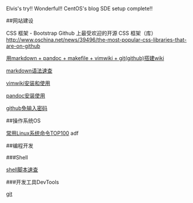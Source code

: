 <!---title:Ohlinux wiki 运维 OP -首页-->
<!---keywords:Linux,CentOS,sa,OP,mac,OSx,运维,开发-->

Elvis's try!!
Wonderful!! CentOS's blog SDE setup complete!!

##网站建设

CSS 框架 - Bootstrap
Github 上最受欢迎的开源 CSS 框架（库）
   http://www.oschina.net/news/39496/the-most-popular-css-libraries-that-are-on-github 

[用markdown + pandoc + makefile + vimwiki + git(github)搭建wiki](wiki/tool/sitebuild/ohlinuxwiki.html)

[markdown语法速查](wiki/tool/sitebuild/markdown_syntax.html)

[vimwiki安装和使用](wiki/tool/sitebuild/vimwiki_use.html)

[pandoc安装使用](wiki/tool/sitebuild/pandoc_install.html)

[github免输入密码](wiki/tool/sitebuild/github_sshkey.html)

##操作系统OS 

[常用Linux系统命令TOP100](wiki/linux/cmd/top_cmd.html)
adf

##编程开发

###Shell

[shell脚本速查](wiki/sw_develop/language/shell.html)

###开发工具DevTools 

[git](wiki/tool/versionmanage/git.html)


<!-- vim:set tw=0:-->
